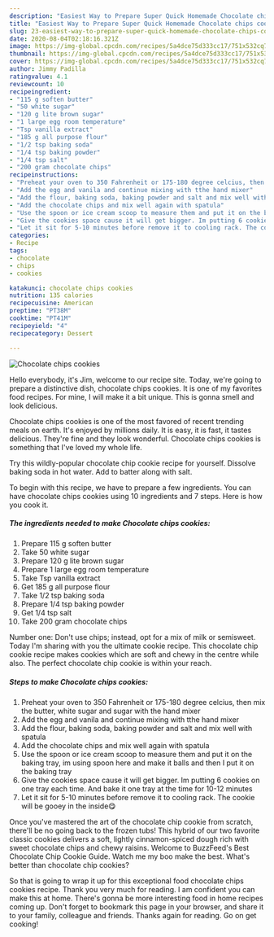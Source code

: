 ```yaml
---
description: "Easiest Way to Prepare Super Quick Homemade Chocolate chips cookies"
title: "Easiest Way to Prepare Super Quick Homemade Chocolate chips cookies"
slug: 23-easiest-way-to-prepare-super-quick-homemade-chocolate-chips-cookies
date: 2020-08-04T02:18:16.321Z
image: https://img-global.cpcdn.com/recipes/5a4dce75d333cc17/751x532cq70/chocolate-chips-cookies-recipe-main-photo.jpg
thumbnail: https://img-global.cpcdn.com/recipes/5a4dce75d333cc17/751x532cq70/chocolate-chips-cookies-recipe-main-photo.jpg
cover: https://img-global.cpcdn.com/recipes/5a4dce75d333cc17/751x532cq70/chocolate-chips-cookies-recipe-main-photo.jpg
author: Jimmy Padilla
ratingvalue: 4.1
reviewcount: 10
recipeingredient:
- "115 g soften butter"
- "50 white sugar"
- "120 g lite brown sugar"
- "1 large egg room temperature"
- "Tsp vanilla extract"
- "185 g all purpose flour"
- "1/2 tsp baking soda"
- "1/4 tsp baking powder"
- "1/4 tsp salt"
- "200 gram chocolate chips"
recipeinstructions:
- "Preheat your oven to 350 Fahrenheit or 175-180 degree celcius, then mix the butter, white sugar and sugar with the hand mixer"
- "Add the egg and vanila and continue mixing with tthe hand mixer"
- "Add the flour, baking soda, baking powder and salt and mix well with spatula"
- "Add the chocolate chips and mix well again with spatula"
- "Use the spoon or ice cream scoop to measure them and put it on the baking tray, im using spoon here and make it balls and then I put it on the baking tray"
- "Give the cookies space cause it will get bigger. Im putting 6 cookies on one tray each time. And bake it one tray at the time for 10-12 minutes"
- "Let it sit for 5-10 minutes before remove it to cooling rack. The cookie will be gooey in the inside😋"
categories:
- Recipe
tags:
- chocolate
- chips
- cookies

katakunci: chocolate chips cookies 
nutrition: 135 calories
recipecuisine: American
preptime: "PT38M"
cooktime: "PT41M"
recipeyield: "4"
recipecategory: Dessert

---
```



![Chocolate chips cookies](https://img-global.cpcdn.com/recipes/5a4dce75d333cc17/751x532cq70/chocolate-chips-cookies-recipe-main-photo.jpg)

Hello everybody, it's Jim, welcome to our recipe site. Today, we're going to prepare a distinctive dish, chocolate chips cookies. It is one of my favorites food recipes. For mine, I will make it a bit unique. This is gonna smell and look delicious.

Chocolate chips cookies is one of the most favored of recent trending meals on earth. It's enjoyed by millions daily. It is easy, it is fast, it tastes delicious. They're fine and they look wonderful. Chocolate chips cookies is something that I've loved my whole life.

Try this wildly-popular chocolate chip cookie recipe for yourself. Dissolve baking soda in hot water. Add to batter along with salt.


To begin with this recipe, we have to prepare a few ingredients. You can have chocolate chips cookies using 10 ingredients and 7 steps. Here is how you cook it.

<!--inarticleads1-->

##### The ingredients needed to make Chocolate chips cookies:

1. Prepare 115 g soften butter
1. Take 50 white sugar
1. Prepare 120 g lite brown sugar
1. Prepare 1 large egg room temperature
1. Take Tsp vanilla extract
1. Get 185 g all purpose flour
1. Take 1/2 tsp baking soda
1. Prepare 1/4 tsp baking powder
1. Get 1/4 tsp salt
1. Take 200 gram chocolate chips


Number one: Don&#39;t use chips; instead, opt for a mix of milk or semisweet. Today I&#39;m sharing with you the ultimate cookie recipe. This chocolate chip cookie recipe makes cookies which are soft and chewy in the centre while also. The perfect chocolate chip cookie is within your reach. 

<!--inarticleads2-->

##### Steps to make Chocolate chips cookies:

1. Preheat your oven to 350 Fahrenheit or 175-180 degree celcius, then mix the butter, white sugar and sugar with the hand mixer
1. Add the egg and vanila and continue mixing with tthe hand mixer
1. Add the flour, baking soda, baking powder and salt and mix well with spatula
1. Add the chocolate chips and mix well again with spatula
1. Use the spoon or ice cream scoop to measure them and put it on the baking tray, im using spoon here and make it balls and then I put it on the baking tray
1. Give the cookies space cause it will get bigger. Im putting 6 cookies on one tray each time. And bake it one tray at the time for 10-12 minutes
1. Let it sit for 5-10 minutes before remove it to cooling rack. The cookie will be gooey in the inside😋


Once you&#39;ve mastered the art of the chocolate chip cookie from scratch, there&#39;ll be no going back to the frozen tubs! This hybrid of our two favorite classic cookies delivers a soft, lightly cinnamon-spiced dough rich with sweet chocolate chips and chewy raisins. Welcome to BuzzFeed&#39;s Best Chocolate Chip Cookie Guide. Watch me my boo make the best. What&#39;s better than chocolate chip cookies? 

So that is going to wrap it up for this exceptional food chocolate chips cookies recipe. Thank you very much for reading. I am confident you can make this at home. There's gonna be more interesting food in home recipes coming up. Don't forget to bookmark this page in your browser, and share it to your family, colleague and friends. Thanks again for reading. Go on get cooking!
